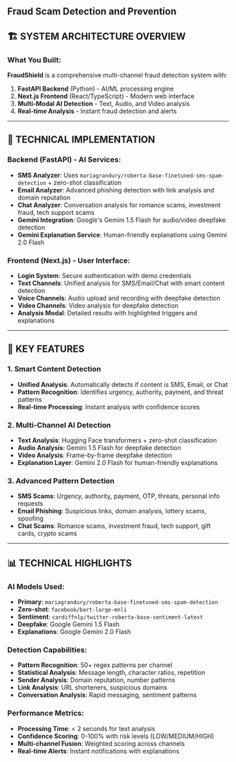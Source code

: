 ## Fraud Scam Detection and Prevention

## 🏗️ **SYSTEM ARCHITECTURE OVERVIEW**

### **What You Built:**
**FraudShield** is a comprehensive multi-channel fraud detection system with:

1. **FastAPI Backend** (Python) - AI/ML processing engine
2. **Next.js Frontend** (React/TypeScript) - Modern web interface  
3. **Multi-Modal AI Detection** - Text, Audio, and Video analysis
4. **Real-time Analysis** - Instant fraud detection and alerts

---

## 🔧 **TECHNICAL IMPLEMENTATION**

### **Backend (FastAPI) - AI Services:**
- **SMS Analyzer**: Uses `mariagrandury/roberta-base-finetuned-sms-spam-detection` + zero-shot classification
- **Email Analyzer**: Advanced phishing detection with link analysis and domain reputation
- **Chat Analyzer**: Conversation analysis for romance scams, investment fraud, tech support scams
- **Gemini Integration**: Google's Gemini 1.5 Flash for audio/video deepfake detection
- **Gemini Explanation Service**: Human-friendly explanations using Gemini 2.0 Flash

### **Frontend (Next.js) - User Interface:**
- **Login System**: Secure authentication with demo credentials
- **Text Channels**: Unified analysis for SMS/Email/Chat with smart content detection
- **Voice Channels**: Audio upload and recording with deepfake detection
- **Video Channels**: Video analysis for deepfake detection
- **Analysis Modal**: Detailed results with highlighted triggers and explanations

---

## 🎯 **KEY FEATURES**

### **1. Smart Content Detection**
- **Unified Analysis**: Automatically detects if content is SMS, Email, or Chat
- **Pattern Recognition**: Identifies urgency, authority, payment, and threat patterns
- **Real-time Processing**: Instant analysis with confidence scores

### **2. Multi-Channel AI Detection**
- **Text Analysis**: Hugging Face transformers + zero-shot classification
- **Audio Analysis**: Gemini 1.5 Flash for deepfake detection
- **Video Analysis**: Frame-by-frame deepfake detection
- **Explanation Layer**: Gemini 2.0 Flash for human-friendly explanations

### **3. Advanced Pattern Detection**
- **SMS Scams**: Urgency, authority, payment, OTP, threats, personal info requests
- **Email Phishing**: Suspicious links, domain analysis, lottery scams, spoofing
- **Chat Scams**: Romance scams, investment fraud, tech support, gift cards, crypto scams

---

## 📊 **TECHNICAL HIGHLIGHTS**

### **AI Models Used:**
- **Primary**: `mariagrandury/roberta-base-finetuned-sms-spam-detection`
- **Zero-shot**: `facebook/bart-large-mnli` 
- **Sentiment**: `cardiffnlp/twitter-roberta-base-sentiment-latest`
- **Deepfake**: Google Gemini 1.5 Flash
- **Explanations**: Google Gemini 2.0 Flash

### **Detection Capabilities:**
- **Pattern Recognition**: 50+ regex patterns per channel
- **Statistical Analysis**: Message length, character ratios, repetition
- **Sender Analysis**: Domain reputation, number patterns
- **Link Analysis**: URL shorteners, suspicious domains
- **Conversation Analysis**: Rapid messaging, sentiment patterns

### **Performance Metrics:**
- **Processing Time**: < 2 seconds for text analysis
- **Confidence Scoring**: 0-100% with risk levels (LOW/MEDIUM/HIGH)
- **Multi-channel Fusion**: Weighted scoring across channels
- **Real-time Alerts**: Instant notifications with explanations
